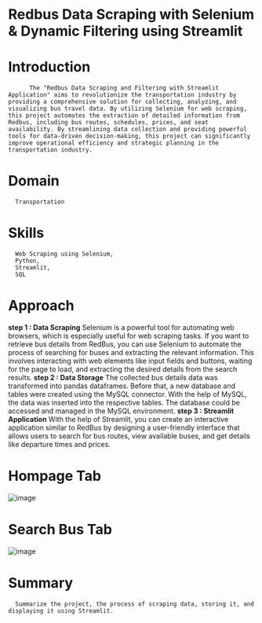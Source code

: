 # Redbus Data Scraping with Selenium & Dynamic Filtering using Streamlit 

# Introduction
          The "Redbus Data Scraping and Filtering with Streamlit Application" aims to revolutionize the transportation industry by providing a comprehensive solution for collecting, analyzing, and visualizing bus travel data. By utilizing Selenium for web scraping, this project automates the extraction of detailed information from Redbus, including bus routes, schedules, prices, and seat availability. By streamlining data collection and providing powerful tools for data-driven decision-making, this project can significantly improve operational efficiency and strategic planning in the transportation industry.

# Domain
      Transportation

# Skills
      Web Scraping using Selenium,
      Python,
      Streamlit,
      SQL

# Approach
  **step 1 : Data Scraping**
            Selenium is a powerful tool for automating web browsers, which is especially useful for web scraping tasks. If you want to retrieve bus details from RedBus, you can use Selenium to automate the process of searching for buses and extracting the relevant information. This involves interacting with web elements 
like input fields and buttons, waiting for the page to load, and extracting the desired details from the search results.
  **step 2 : Data Storage**
            The collected bus details data was transformed into pandas dataframes. Before that, a new database and tables were created using the MySQL connector. With the help of MySQL, the data was inserted into the respective tables. The database could be accessed and managed in the MySQL environment.
  **step 3 : Streamlit Application**
            With the help of Streamlit, you can create an interactive application similar to RedBus by designing a user-friendly interface that allows users to search for bus routes, view available buses, and get details like departure times and prices.

# Hompage Tab
![image](https://github.com/user-attachments/assets/3d724d7f-6c9c-4205-8b11-01a488b87d11)

# Search Bus Tab
![image](https://github.com/user-attachments/assets/e01fabc8-951c-4a57-a5de-55c98b2e49ed)

# Summary
      Summarize the project, the process of scraping data, storing it, and displaying it using Streamlit.
